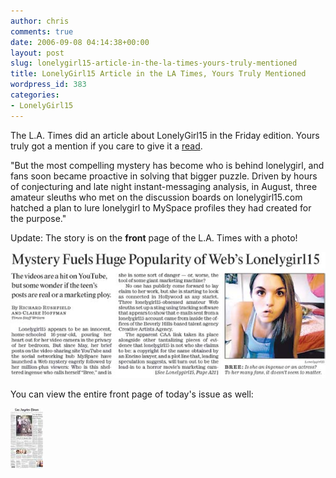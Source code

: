 ```yaml
---
author: chris
comments: true
date: 2006-09-08 04:14:38+00:00
layout: post
slug: lonelygirl15-article-in-the-la-times-yours-truly-mentioned
title: LonelyGirl15 Article in the LA Times, Yours Truly Mentioned
wordpress_id: 383
categories:
- LonelyGirl15
---
```


The L.A. Times did an article about LonelyGirl15 in the Friday edition. Yours truly got a mention if you care to give it a [read](http://www.latimes.com/entertainment/news/la-et-lonelygirl8sep08,1,1245636.story?coll=la-headlines-entnews).


"But the most compelling mystery has become who is behind  lonelygirl, and fans soon became proactive in solving that bigger  puzzle. Driven by hours of conjecturing and late night  instant-messaging analysis, in August, three amateur sleuths who met  on the discussion boards on lonelygirl15.com hatched a plan to lure  lonelygirl to MySpace profiles they had created for the purpose."


Update: The story is on the **front** page of the L.A. Times with a photo!<!-- more -->

[![A1Story.jpg](/images/uploads/2006/09/A1Story.jpg)](http://www.latimes.com/entertainment/news/la-et-lonelygirl8sep08,1,1245636.story?coll=la-headlines-entnews)

You can view the entire front page of today's issue as well:

[![A1.jpg](/images/uploads/2006/09/A1.thumbnail.jpg)](/images/uploads/2006/09/A1.jpg)
